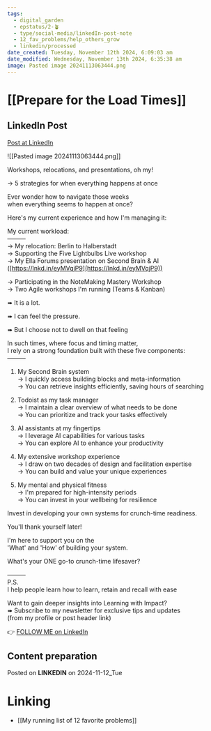 ```yaml
---
tags:
  - digital_garden
  - epstatus/2-🪴
  - type/social-media/linkedIn-post-note
  - 12_fav_problems/help_others_grow
  - linkedin/processed
date_created: Tuesday, November 12th 2024, 6:09:03 am
date_modified: Wednesday, November 13th 2024, 6:35:38 am
image: Pasted image 20241113063444.png
---
```

# [[Prepare for the Load Times]]
## LinkedIn Post
[Post at LinkedIn](https://www.linkedin.com/posts/sebastiankamilli_workshops-relocations-and-presentations-activity-7261996244758052864-2Q_k?utm_source=share&utm_medium=member_desktop)

![[Pasted image 20241113063444.png]]  

Workshops, relocations, and presentations, oh my!  
  
→ 5 strategies for when everything happens at once  
  
Ever wonder how to navigate those weeks  
when everything seems to happen at once?  
  
Here's my current experience and how I'm managing it:  
  
My current workload:  
———  
→ My relocation: Berlin to Halberstadt  
→ Supporting the Five Lightbulbs Live workshop  
→ My Ella Forums presentation on Second Brain & AI  
([https://lnkd.in/eyMVqjP9](https://lnkd.in/eyMVqjP9))  
  
→ Participating in the NoteMaking Mastery Workshop  
→ Two Agile workshops I'm running (Teams & Kanban)  

➠ It is a lot.  
  
➠ I can feel the pressure.  
  
➠ But I choose not to dwell on that feeling  

In such times, where focus and timing matter,  
I rely on a strong foundation built with these five components:  
———  
1. My Second Brain system  
→ I quickly access building blocks and meta-information  
→ You can retrieve insights efficiently, saving hours of searching  
  
2. Todoist as my task manager  
→ I maintain a clear overview of what needs to be done  
→ You can prioritize and track your tasks effectively  
  
3. AI assistants at my fingertips  
→ I leverage AI capabilities for various tasks  
→ You can explore AI to enhance your productivity  
  
4. My extensive workshop experience  
→ I draw on two decades of design and facilitation expertise  
→ You can build and value your unique experiences  
  
5. My mental and physical fitness  
→ I'm prepared for high-intensity periods  
→ You can invest in your wellbeing for resilience  

Invest in developing your own systems for crunch-time readiness.  
  
You'll thank yourself later!  
  
I'm here to support you on the  
'What' and 'How' of building your system.  
  
What's your ONE go-to crunch-time lifesaver?  
  
———  
P.S.  
I help people learn how to learn, retain and recall with ease  
  
Want to gain deeper insights into Learning with Impact?  
➠ Subscribe to my newsletter for exclusive tips and updates  
(from my profile or post header link)

👉 [FOLLOW ME on LinkedIn](https://www.linkedin.com/comm/mynetwork/discovery-see-all?usecase=PEOPLE_FOLLOWS&followMember=sebastiankamilli)

## Content preparation

Posted on **LINKEDIN** on 2024-11-12_Tue
# Linking
+ [[My running list of 12 favorite problems]]
